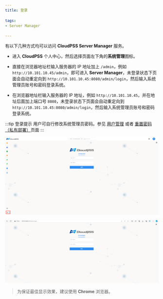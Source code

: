 ```yaml
---
title: 登录

tags: 
- Server Manager

---
```


有以下几种方式均可以访问 **CloudPSS Server Manager** 服务。 

- 进入 **CloudPSS** 个人中心，然后选择页面左下角的**系统管理**图标。

- 直接在浏览器地址栏输入服务器的 IP 地址加上 `/admin`，例如 `http://10.101.10.45/admin`，即可进入 **Server Manager**，未登录状态下页面会自动重定向到 `http://10.101.10.45:8080/admin/login`，然后输入系统管理员账号和密码登录系统。 

- 在浏览器地址栏输入服务器的 IP 地址，例如 `http://10.101.10.45`，并在地址后面加上端口号 `8080`，未登录状态下页面会自动重定向到 `http://10.101.10.45:8080/admin/login`，然后输入系统管理员账号和密码登录系统。

:::tip 登录提示
用户可自行修改系统管理员密码。参见 [用户管理](../../../software/50-user-center/50-system-administrator-settings/10-user-management/index.md) 或者 [重置密码（私有部署）](../../../software/50-user-center/10-register-and-login/20-cloudpss-private/index.md)页面
:::


![用户中心登录 server manager](./登录.png "用户中心登录 server manager")

![端口登录](./端口登录.png "端口登录")

> 为保证最佳显示效果，建议使用 **Chrome** 浏览器。